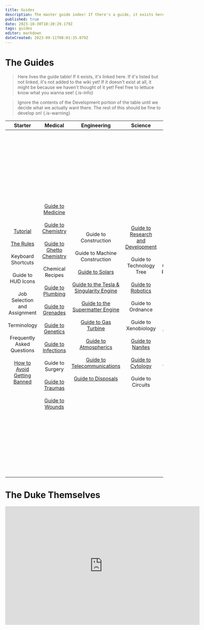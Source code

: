 ```yaml
---
title: Guides
description: The master guide index! If there's a guide, it exists here!
published: true
date: 2023-10-30T10:20:29.179Z
tags: guides
editor: markdown
dateCreated: 2023-09-11T08:01:35.079Z
---
```


# The Guides
> Here lives the guide table! If it exists, it's linked here. If it's listed but not linked, it's not added to the wiki yet! If it doesn't exist at all, it might be because we haven't thought of it yet! Feel free to lettuce know what you wanna see!
{.is-info}

> Ignore the contents of the Development portion of the table until we decide what we actually want there. The rest of this should be fine to develop on!
{.is-warning}


| Starter | Medical | Engineering | Science |  Security | Service | Antagonists | Other | Development |
|:---:|:---:|:---:|:---:|:---:|:---:|:---:|:---:|:---:|
|  <br>[Tutorial](/guides/tutorial)<br> <br>[The Rules](/)<br> <br>Keyboard Shortcuts<br> <br>Guide to HUD Icons<br> <br>Job Selection and Assignment<br> <br>Terminology<br> <br>Frequently Asked Questions<br> <br>[How to Avoid Getting Banned](/guides/how-to-avoid-getting-banned)  |  <br>[Guide to Medicine](/jobs/medical/guide-to-medicine)<br> <br>[Guide to Chemistry](/jobs/medical/guide-to-chemistry)<br> <br>[Guide to Ghetto Chemistry](/jobs/medical/guide-to-ghetto-chemistry)<br> <br>Chemical Recipes<br> <br>[Guide to Plumbing](/jobs/medical/guide-to-plumbing)<br> <br>[Guide to Grenades](/jobs/medical/guide-to-grenades)<br> <br>[Guide to Genetics](/jobs/science/guide-to-genetics)<br> <br>[Guide to Infections](/jobs/medical/guide-to-infections)<br> <br>Guide to Surgery<br> <br>[Guide to Traumas](/jobs/medical/guide-to-traumas)<br> <br>[Guide to Wounds](/jobs/medical/guide-to-wounds)  |  <br>Guide to Construction<br> <br>Guide to Machine Construction<br> <br>[Guide to Solars](/jobs/engineering/guide-to-solars)<br> <br>[Guide to the Tesla & Singularity Engine](/jobs/engineering/GuidetoTesSing)<br> <br>[Guide to the Supermatter Engine](/jobs/engineering/guide-to-the-supermatter)<br> <br>[Guide to Gas Turbine](/jobs/engineering/guide-to-gas-turbine)<br> <br>[Guide to Atmospherics](/jobs/engineering/guide-to-atmospherics)<br> <br>[Guide to Telecommunications](/jobs/engineering/guide-to-telcom)<br> <br>[Guide to Disposals](/jobs/engineering/guide-to-disposals)  |  <br>[Guide to Research and Development](/jobs/science/guide-to-rnd)<br> <br>Guide to Technology Tree<br> <br>[Guide to Robotics](/jobs/science/guide-to-robotics)<br> <br>Guide to Ordnance<br> <br>Guide to Xenobiology<br> <br>[Guide to Nanites](/guides/science/guide-to-nanites)<br> <br>[Guide to Cytology](/jobs/science/guide-to-cytology)<br> <br>Guide to Circuits  |  <br>[Space Law](/space-laws)<br> <br>Standard Operating Procedure<br> <br>Guide to Trials<br> <br>Guide to Security<br> <br>[Guide to Shitcurity (What NOT to do)](/jobs/security/guide-to-shitcurity)<br> <br>Guide to the Labor Camp  |  <br>Guide to Food<br> <br>Guide to Drinks<br> <br>Guide to Restaurant<br> <br>Guide to Hydroponics<br> <br>Guide to Plants<br> <br>Guide to Paperwork<br> <br>List of Supply Crates<br> <br>Auxiliary Base Construction<br> <br>Guide to making money  |  <br>How to be a No Good Dirty Traitor<br> <br>Makeshift Weapons<br> <br>Guide to Hacking<br> <br>Guide to Combat<br> <br>Syndicate Items<br> <br>Guide to Illicit Access<br> <br>Guide to Revolution<br> <br>Cults for the Uninitiated<br> <br>Top Secret: Nuclear Operative's Field Guide<br> <br>Guide to Malfunction<br> <br>How to Play an Alien<br> <br>Abductor guide<br> <br>Heretic  |  <br>Guide to AI Modules<br> <br>Guide to Awesome Miscellaneous Stuff<br> <br>Guide to Organ Harvesting<br> <br>Creatures (Player controlled beings)<br> <br>Critters (Game controlled beings)<br> <br>Guide to Races<br> <br>Guide to Playing Music<br> <br>Random Events<br> <br>Makeshift Weapons<br> <br>Deep Lore<br> <br>Guide to Wire Art<br> <br>Guide to Sculpting<br> <br>Guide to Space Exploration<br> <br>Guide to Mafia<br> <br>Guide to Gorilla  |  <br>Guide to Contributing to the Game<br> <br>Setting up Git (TG13 Source Control)<br> <br>Guide to working with tgstation as an upstream repository<br> <br>Downloading the Source Code<br> <br>Understanding SS13 Code<br> <br>SS13 for Experienced Programmers<br> <br>Text Formatting<br> <br>Guide to Spriting<br> <br>Guide to Mapping<br> <br>Map Merger<br> <br>Guide to Changelogs<br> <br>Getting your pull accepted<br> <br>Guide to Contributing to the Wiki<br> <br>Reporting Issues<br> <br>Starter Guide to Admin Tools<br> <br>Autowiki |

# The Duke Themselves
<iframe src="https://player.twitch.tv/?channel=thedukeofook&parent=wiki.monkestation.com" frameborder="0" allowfullscreen="true" scrolling="no" height="378" width="620"></iframe>